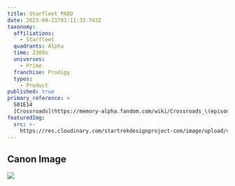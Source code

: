 ```yaml
---
title: Starfleet PADD
date: 2023-09-21T01:11:33.743Z
taxonomy:
  affiliations:
    - Starfleet
  quadrants: Alpha
  time: 2300s
  universes:
    - Prime
  franchise: Prodigy
  types:
    - Product
published: true
primary_reference: >
  S01E14
  [Crossroads](https://memory-alpha.fandom.com/wiki/Crossroads_\(episode\))
featuredImg:
  src: >-
    https://res.cloudinary.com/startrekdesignproject-com/image/upload/v1695256531/Starfleet-PADD-2380s.png
---
```


## Canon Image

![](https://res.cloudinary.com/startrekdesignproject-com/image/upload/v1695256531/Starfleet-PADD-2380s_PRO-1x14-1.jpg)
